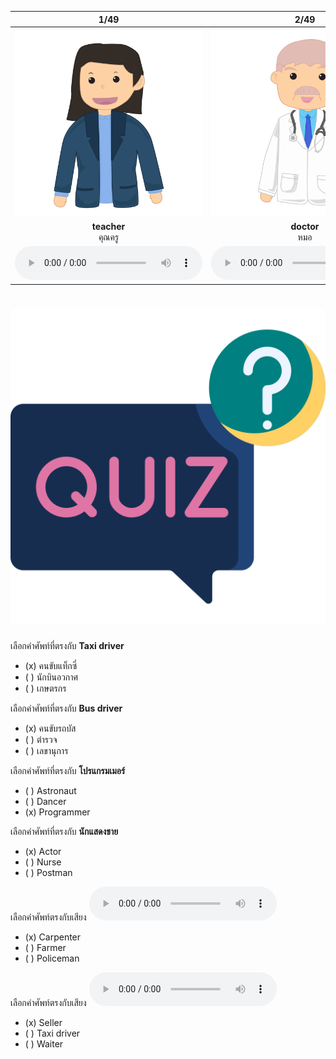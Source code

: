 <div class="carrousel">


|1/49|2/49|3/49|4/49|5/49|6/49|7/49|8/49|9/49|10/49|11/49|12/49|13/49|14/49|15/49|16/49|17/49|18/49|19/49|20/49|21/49|22/49|23/49|24/49|25/49|26/49|27/49|28/49|29/49|30/49|31/49|32/49|33/49|34/49|35/49|36/49|37/49|38/49|39/49|40/49|41/49|42/49|43/49|44/49|45/49|46/49|47/49|48/49|49/49|
| :----: | :----: | :----: | :----: | :----: | :----: | :----: | :----: | :----: | :----: | :----: | :----: | :----: | :----: | :----: | :----: | :----: | :----: | :----: | :----: | :----: | :----: | :----: | :----: | :----: | :----: | :----: | :----: | :----: | :----: | :----: | :----: | :----: | :----: | :----: | :----: | :----: | :----: | :----: | :----: | :----: | :----: | :----: | :----: | :----: | :----: | :----: | :----: | :----: |
|![](/media/img/occupations__teacher.svg)|![](/media/img/occupations__doctor.svg)|![](/media/img/occupations__nurse.svg)|![](/media/img/occupations__dentist.svg)|![](/media/img/occupations__pharmacist.svg)|![](/media/img/occupations__veterinarian.svg)|![](/media/img/occupations__policeman.svg)|![](/media/img/occupations__soldier.svg)|![](/media/img/occupations__postman.svg)|![](/media/img/occupations__farmer.svg)|![](/media/img/occupations__fisherman.svg)|![](/media/img/occupations__gardener.svg)|![](/media/img/occupations__cook.svg)|![](/media/img/occupations__carpenter.svg)|![](/media/img/occupations__receptionist.svg)|![](/media/img/occupations__translator.svg)|![](/media/img/occupations__guide.svg)|![](/media/img/occupations__artist.svg)|![](/media/img/occupations__actor.svg)|![](/media/img/occupations__actress.svg)|![](/media/img/occupations__model.svg)|![](/media/img/occupations__dancer.svg)|![](/media/img/occupations__singer.svg)|![](/media/img/occupations__musician.svg)|![](/media/img/occupations__photographer.svg)|![](/media/img/occupations__scientist.svg)|![](/media/img/occupations__engineer.svg)|![](/media/img/occupations__astronaut.svg)|![](/media/img/occupations__waiter.svg)|![](/media/img/occupations__waitress.svg)|![](/media/img/occupations__bus&#x20;driver.svg)|![](/media/img/occupations__taxi&#x20;driver.svg)|![](/media/img/occupations__building&#x20;contractor.svg)|![](/media/img/occupations__traffic&#x20;cop.svg)|![](/media/img/occupations__pilot.svg)|![](/media/img/occupations__air&#x20;hostess.svg)|![](/media/img/occupations__steward.svg)|![](/media/img/occupations__lawyer.svg)|![](/media/img/occupations__programmer.svg)|![](/media/img/occupations__architect.svg)|![](/media/img/occupations__secretary.svg)|![](/media/img/occupations__news&#x20;reporter.svg)|![](/media/img/occupations__seller.svg)|![](/media/img/occupations__cashier.svg)|![](/media/img/occupations__accountant.svg)|![](/media/img/occupations__judge.svg)|![](/media/img/occupations__politician.svg)|![](/media/img/occupations__prime&#x20;minister.svg)|![](/media/img/occupations__president.svg)|
|**teacher**<br>คุณครู|**doctor**<br>หมอ|**nurse**<br>พยาบาล|**dentist**<br>หมอฟัน|**pharmacist**<br>เภสัชกร|**veterinarian**<br>สัตวแพทย์|**policeman**<br>ตํารวจ|**soldier**<br>ทหาร|**postman**<br>บุรุษไปรษณีย์|**farmer**<br>เกษตรกร|**fisherman**<br>ชาวประมง|**gardener**<br>คนสวน|**cook**<br>พ่อครัว/แม่ครัว|**carpenter**<br>ช่างไม้|**receptionist**<br>พนักงานต้อนรับ|**translator**<br>ล่าม|**guide**<br>มัคคุเทศก์|**artist**<br>ศิลปิน|**actor**<br>นักแสดงชาย|**actress**<br>นักแสดงหญิง|**model**<br>นายแบบ/นางแบบ|**dancer**<br>นักเต้น|**singer**<br>นักร้อง|**musician**<br>นักดนตรี|**photographer**<br>ช่างภาพ|**scientist**<br>นักวิทยาศาสตร์|**engineer**<br>วิศวกร|**astronaut**<br>นักบินอวกาศ|**waiter**<br>พนักงานเสริ์ฟชาย|**waitress**<br>พนักงานเสริ์ฟหญิง|**bus driver**<br>คนขับรถบัส|**taxi driver**<br>คนขับแท็กซี่|**building contractor**<br>ผู้รับเหมาก่อสร้าง|**traffic cop**<br>ตํารวจจราจร|**pilot**<br>นักบิน|**air hostess**<br>พนักงานต้อนรับบนเครื่องบินหญิง (แอร์โฮสเตส)|**steward**<br>พนักงานต้อนรับบนเครื่องบินผู้ชาย (สจ๊วต)|**lawyer**<br>ทนายความ|**programmer**<br>โปรแกรมเมอร์|**architect**<br>สถาปนิก|**secretary**<br>เลขานุการ|**news reporter**<br>นักข่าว|**seller**<br>พนักงานขาย|**cashier**<br>แคชเชียร์|**accountant**<br>นักบัญชี|**judge**<br>ผู้พิพากษา|**politician**<br>นักการเมือง|**prime minister**<br>นายกรัฐมนตรี|**president**<br>ประธานาธิบดี|
|![](/media/audio/teacher.mp3)|![](/media/audio/doctor.mp3)|![](/media/audio/nurse.mp3)|![](/media/audio/dentist.mp3)|![](/media/audio/pharmacist.mp3)|![](/media/audio/veterinarian.mp3)|![](/media/audio/policeman.mp3)|![](/media/audio/soldier.mp3)|![](/media/audio/postman.mp3)|![](/media/audio/farmer.mp3)|![](/media/audio/fisherman.mp3)|![](/media/audio/gardener.mp3)|![](/media/audio/cook.mp3)|![](/media/audio/carpenter.mp3)|![](/media/audio/receptionist.mp3)|![](/media/audio/translator.mp3)|![](/media/audio/guide.mp3)|![](/media/audio/artist.mp3)|![](/media/audio/actor.mp3)|![](/media/audio/actress.mp3)|![](/media/audio/model.mp3)|![](/media/audio/dancer.mp3)|![](/media/audio/singer.mp3)|![](/media/audio/musician.mp3)|![](/media/audio/photographer.mp3)|![](/media/audio/scientist.mp3)|![](/media/audio/engineer.mp3)|![](/media/audio/astronaut.mp3)|![](/media/audio/waiter.mp3)|![](/media/audio/waitress.mp3)|![](/media/audio/bus&#x20;driver.mp3)|![](/media/audio/taxi&#x20;driver.mp3)|![](/media/audio/building&#x20;contractor.mp3)|![](/media/audio/traffic&#x20;cop.mp3)|![](/media/audio/pilot.mp3)|![](/media/audio/air&#x20;hostess.mp3)|![](/media/audio/steward.mp3)|![](/media/audio/lawyer.mp3)|![](/media/audio/programmer.mp3)|![](/media/audio/architect.mp3)|![](/media/audio/secretary.mp3)|![](/media/audio/news&#x20;reporter.mp3)|![](/media/audio/seller.mp3)|![](/media/audio/cashier.mp3)|![](/media/audio/accountant.mp3)|![](/media/audio/judge.mp3)|![](/media/audio/politician.mp3)|![](/media/audio/prime&#x20;minister.mp3)|![](/media/audio/president.mp3)|

</div>



# ![icon](/media/icons/quiz.svg) 


 เลือกคำศัพท์ที่ตรงกับ **Taxi driver**
 - (x) คนขับแท็กซี่
 - ( ) นักบินอวกาศ
 - ( ) เกษตรกร

 เลือกคำศัพท์ที่ตรงกับ **Bus driver**
 - (x) คนขับรถบัส
 - ( ) ตํารวจ
 - ( ) เลขานุการ

 เลือกคำศัพท์ที่ตรงกับ **โปรแกรมเมอร์**
 - ( ) Astronaut
 - ( ) Dancer
 - (x) Programmer

 เลือกคำศัพท์ที่ตรงกับ **นักแสดงชาย**
 - (x) Actor
 - ( ) Nurse
 - ( ) Postman

เลือกคำศัพท์ตรงกับเสียง ![](/media/audio/carpenter.mp3) 
 - (x) Carpenter
 - ( ) Farmer
 - ( ) Policeman


เลือกคำศัพท์ตรงกับเสียง ![](/media/audio/seller.mp3) 
 - (x) Seller
 - ( ) Taxi driver
 - ( ) Waiter


